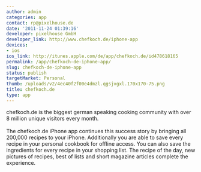 ```yaml
---
author: admin
categories: app
contact: rp@pixelhouse.de
date: '2011-11-24 01:39:16'
developer: pixelhouse GmbH
developer_link: http://www.chefkoch.de/iphone-app
devices: 
- ios
ios_link: http://itunes.apple.com/de/app/chefkoch.de/id478618165
permalink: /app/chefkoch-de-iphone-app/
slug: chefkoch-de-iphone-app
status: publish
targetMarket: Personal
thumb: /uploads/v2/4ec40f2f00e4dmzl.qgsjvgxl.170x170-75.png
title: chefkoch.de
type: app
---
```


chefkoch.de is the biggest german speaking cooking community with over 8 million unique visitors every month.<br />
<br />
The chefkoch.de iPhone app continues this success story by bringing all 200,000 recipes to your iPhone. Additionally you are able to save every recipe in your personal cookbook for offline access. You can also save the ingredients for every recipe in your shopping list. The recipe of the day, new pictures of recipes, best of lists and short magazine articles complete the experience.